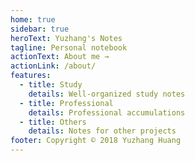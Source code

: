 ```yaml
---
home: true
sidebar: true
heroText: Yuzhang's Notes
tagline: Personal notebook
actionText: About me →
actionLink: /about/
features:
  - title: Study
    details: Well-organized study notes
  - title: Professional
    details: Professional accumulations
  - title: Others
    details: Notes for other projects
footer: Copyright © 2018 Yuzhang Huang
---
```

